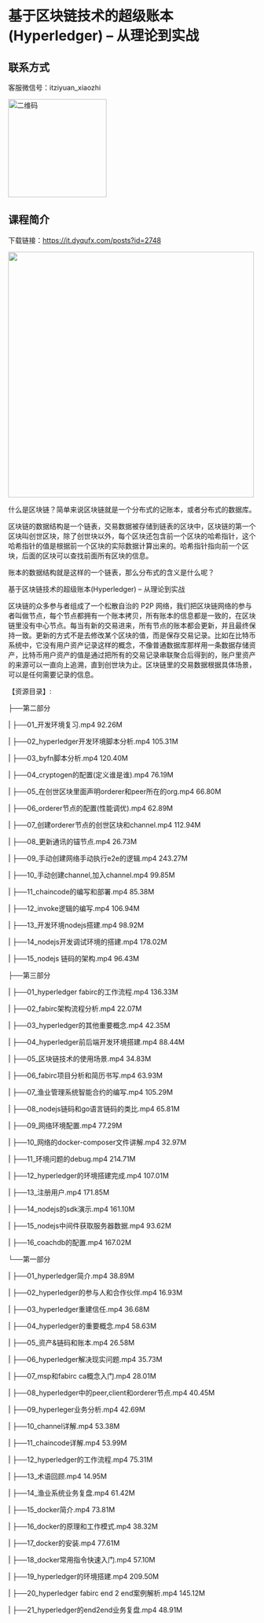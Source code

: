# 基于区块链技术的超级账本(Hyperledger) &#8211; 从理论到实战

## 联系方式

客服微信号：itziyuan_xiaozhi

<img src="https://ziyuanyun.oss-cn-guangzhou.aliyuncs.com/common/20240614073449/666b82192834a.jpg" width="200" height="200" alt="二维码">

## 课程简介

下载链接：https://it.dyqufx.com/posts?id=2748

<img src="https://ziyuanyun.oss-cn-guangzhou.aliyuncs.com/yun/20240515184256/664491b09b82b.jpg" width="500" alt="">

  什么是区块链？简单来说区块链就是一个分布式的记账本，或者分布式的数据库。

 区块链的数据结构是一个链表，交易数据被存储到链表的区块中，区块链的第一个区块叫创世区块，除了创世块以外，每个区块还包含前一个区块的哈希指针，这个哈希指针的值是根据前一个区块的实际数据计算出来的。哈希指针指向前一个区块，后面的区块可以查找前面所有区块的信息。

 账本的数据结构就是这样的一个链表，那么分布式的含义是什么呢？

 基于区块链技术的超级账本(Hyperledger) &#8211; 从理论到实战



 区块链的众多参与者组成了一个松散自治的 P2P 网络，我们把区块链网络的参与者叫做节点，每个节点都拥有一个账本拷贝，所有账本的信息都是一致的，在区块链里没有中心节点。每当有新的交易进来，所有节点的账本都会更新，并且最终保持一致。更新的方式不是去修改某个区块的值，而是保存交易记录。比如在比特币系统中，它没有用户资产记录这样的概念，不像普通数据库那样用一条数据存储资产，比特币用户资产的值是通过把所有的交易记录串联聚合后得到的，账户里资产的来源可以一直向上追溯，直到创世块为止。区块链里的交易数据根据具体场景，可以是任何需要记录的信息。

 【资源目录】:

 ├──第二部分

 | ├──01_开发环境复习.mp4 92.26M

 | ├──02_hyperledger开发环境脚本分析.mp4 105.31M

 | ├──03_byfn脚本分析.mp4 120.40M

 | ├──04_cryptogen的配置(定义谁是谁).mp4 76.19M

 | ├──05_在创世区块里面声明orderer和peer所在的org.mp4 66.80M

 | ├──06_orderer节点的配置(性能调优).mp4 62.89M

 | ├──07_创建orderer节点的创世区块和channel.mp4 112.94M

 | ├──08_更新通讯的锚节点.mp4 26.73M

 | ├──09_手动创建网络手动执行e2e的逻辑.mp4 243.27M

 | ├──10_手动创建channel,加入channel.mp4 99.85M

 | ├──11_chaincode的编写和部署.mp4 85.38M

 | ├──12_invoke逻辑的编写.mp4 106.94M

 | ├──13_开发环境nodejs搭建.mp4 98.92M

 | ├──14_nodejs开发调试环境的搭建.mp4 178.02M

 | ├──15_nodejs 链码的架构.mp4 96.43M

 ├──第三部分

 | ├──01_hyperledger fabirc的工作流程.mp4 136.33M

 | ├──02_fabirc架构流程分析.mp4 22.07M

 | ├──03_hyperledger的其他重要概念.mp4 42.35M

 | ├──04_hyperledger前后端开发环境搭建.mp4 88.44M

 | ├──05_区块链技术的使用场景.mp4 34.83M

 | ├──06_fabirc项目分析和简历书写.mp4 63.93M

 | ├──07_渔业管理系统智能合约的编写.mp4 105.29M

 | ├──08_nodejs链码和go语言链码的类比.mp4 65.81M

 | ├──09_网络环境配置.mp4 77.29M

 | ├──10_网络的docker-composer文件讲解.mp4 32.97M

 | ├──11_环境问题的debug.mp4 214.71M

 | ├──12_hyperledger的环境搭建完成.mp4 107.01M

 | ├──13_注册用户.mp4 171.85M

 | ├──14_nodejs的sdk演示.mp4 161.10M

 | ├──15_nodejs中间件获取服务器数据.mp4 93.62M

 | ├──16_coachdb的配置.mp4 167.02M

 └──第一部分

 | ├──01_hyperledger简介.mp4 38.89M

 | ├──02_hyperledger的参与人和合作伙伴.mp4 16.93M

 | ├──03_hyperledger重建信任.mp4 36.68M

 | ├──04_hyperledger的重要概念.mp4 58.63M

 | ├──05_资产&amp;链码和账本.mp4 26.58M

 | ├──06_hyperledger解决现实问题.mp4 35.73M

 | ├──07_msp和fabirc ca概念入门.mp4 28.01M

 | ├──08_hyperledger中的peer,client和orderer节点.mp4 40.45M

 | ├──09_hyperleger业务分析.mp4 42.69M

 | ├──10_channel详解.mp4 53.38M

 | ├──11_chaincode详解.mp4 53.99M

 | ├──12_hyperledger的工作流程.mp4 75.31M

 | ├──13_术语回顾.mp4 14.95M

 | ├──14_渔业系统业务复盘.mp4 61.42M

 | ├──15_docker简介.mp4 73.81M

 | ├──16_docker的原理和工作模式.mp4 38.32M

 | ├──17_docker的安装.mp4 77.61M

 | ├──18_docker常用指令快速入门.mp4 57.10M

 | ├──19_hyperledger的环境搭建.mp4 209.50M

 | ├──20_hyperledger fabirc end 2 end案例解析.mp4 145.12M

 | ├──21_hyperledger的end2end业务复盘.mp4 48.91M

  
